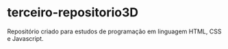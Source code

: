 # terceiro-repositorio3D
Repositório criado para estudos de programação em linguagem HTML, CSS e Javascript.
